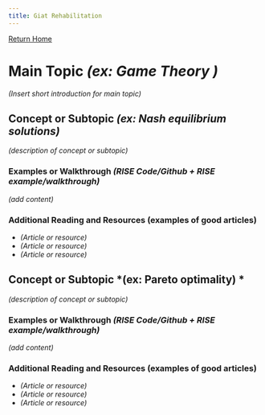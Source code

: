 ```yaml
---
title: Giat Rehabilitation 
---
```


[Return Home](/index.md)
# Main Topic *(ex: Game Theory )* 
*(Insert short introduction for main topic)*

## Concept or Subtopic *(ex: Nash equilibrium solutions)*
*(description of concept or subtopic)*

### Examples or Walkthrough *(RISE Code/Github + RISE example/walkthrough)*
*(add content)*

### Additional Reading and Resources (examples of good articles)
+ *(Article or resource)*
+ *(Article or resource)*
+ *(Article or resource)*

## Concept or Subtopic *(ex: Pareto optimality) *
*(description of concept or subtopic)*

### Examples or Walkthrough *(RISE Code/Github + RISE example/walkthrough)*
*(add content)*

### Additional Reading and Resources (examples of good articles)
+ *(Article or resource)*
+ *(Article or resource)*
+ *(Article or resource)*
